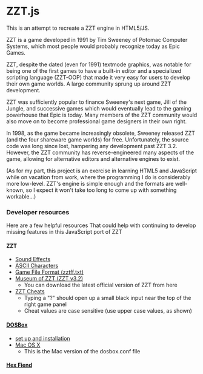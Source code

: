 ZZT.js
======

This is an attempt to recreate a ZZT engine in HTML5/JS.

ZZT is a game developed in 1991 by Tim Sweeney of Potomac Computer Systems,
which most people would probably recognize today as Epic Games.

ZZT, despite the dated (even for 1991) textmode graphics, was notable for
being one of the first games to have a built-in editor and a specialized
scripting language (ZZT-OOP) that made it very easy for users to develop
their own game worlds. A large community sprung up around ZZT development.

ZZT was sufficiently popular to finance Sweeney's next game, Jill of the
Jungle, and successive games which would eventually lead to the gaming
powerhouse that Epic is today. Many members of the ZZT community would also
move on to become professional game designers in their own right.

In 1998, as the game became increasingly obsolete, Sweeney released ZZT
(and the four shareware game worlds) for free. Unfortunately, the source
code was long since lost, hampering any development past ZZT 3.2. However,
the ZZT community has reverse-engineered many aspects of the game, allowing
for alternative editors and alternative engines to exist.

(As for my part, this project is an exercise in learning HTML5 and JavaScript
while on vacation from work, where the programming I do is considerably more
low-level. ZZT's engine is simple enough and the formats are well-known, so I
expect it won't take too long to come up with something workable...)

### Developer resources

Here are a few helpful resources That could help with continuing to develop missing features in this JavaScript port of ZZT

#### ZZT
- [Sound Effects](https://wiki.zzt.org/wiki/Sound_effects)
- [ASCII Characters](https://museumofzzt.com/ascii/)
- [Game File Format (zztff.txt)](https://museumofzzt.com/file/view/zztffkv/)
- [Museum of ZZT (ZZT v3.2)](https://museumofzzt.com/file/view/zzt/)
  - You can download the latest official version of ZZT from here
- [ZZT Cheats](https://museumofzzt.com/article/view/22/zzt-cheats/)
  - Typing a "?" should open up a small black input near the top of the right game panel
  - Cheat values are case sensitive (use upper case values, as shown)

#### [DOSBox](https://www.dosbox.com/)
- [set up and installation](https://www.dosbox.com/wiki/Basic_Setup_and_Installation_of_DosBox)
- [Mac OS X](https://www.dosbox.com/wiki/Dosbox.conf#Mac_OS_X)
  - This is the Mac version of the dosbox.conf file

#### [Hex Fiend](https://hexfiend.com/)
